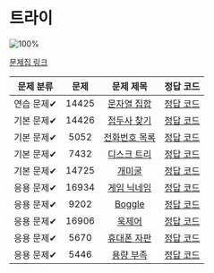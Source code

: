 # 트라이

![100%](https://progress-bar.dev/10/?scale=10&title=progress&width=500&color=babaca&suffix=/10)

[문제집 링크](https://www.acmicpc.net/workbook/view/12649)

| 문제 분류  | 문제  |                       문제 제목                       |                                                                             정답 코드                                                                              |
| :--------: | :---: | :---------------------------------------------------: | :----------------------------------------------------------------------------------------------------------------------------------------------------------------: |
| 연습 문제✔ | 14425 | [문자열 집합](https://www.acmicpc.net/problem/14425)  |     [정답 코드](/%EC%BD%94%EB%94%A9%ED%85%8C%EC%8A%A4%ED%8A%B8%EA%B3%B5%EB%B6%80/%EB%B0%B1%EC%A4%80/S3%EB%AC%B8%EC%9E%90%EC%97%B4%EC%A7%91%ED%95%A914425.java)     |
| 기본 문제✔ | 14426 | [접두사 찾기](https://www.acmicpc.net/problem/14426)  |     [정답 코드](/%EC%BD%94%EB%94%A9%ED%85%8C%EC%8A%A4%ED%8A%B8%EA%B3%B5%EB%B6%80/%EB%B0%B1%EC%A4%80/S1%EC%A0%91%EB%91%90%EC%82%AC%EC%B0%BE%EA%B8%B014426.java)     |
| 기본 문제✔ | 5052  | [전화번호 목록](https://www.acmicpc.net/problem/5052) | [정답 코드](/%EC%BD%94%EB%94%A9%ED%85%8C%EC%8A%A4%ED%8A%B8%EA%B3%B5%EB%B6%80/%EB%B0%B1%EC%A4%80/G4%EC%A0%84%ED%99%94%EB%B2%88%ED%98%B8%EB%AA%A9%EB%A1%9D5052.java) |
| 기본 문제✔ | 7432  |  [디스크 트리](https://www.acmicpc.net/problem/7432)  |     [정답 코드](/%EC%BD%94%EB%94%A9%ED%85%8C%EC%8A%A4%ED%8A%B8%EA%B3%B5%EB%B6%80/%EB%B0%B1%EC%A4%80/G2%EB%94%94%EC%8A%A4%ED%81%AC%ED%8A%B8%EB%A6%AC7432.java)      |
| 기본 문제✔ | 14725 |    [개미굴](https://www.acmicpc.net/problem/14725)    |              [정답 코드](/%EC%BD%94%EB%94%A9%ED%85%8C%EC%8A%A4%ED%8A%B8%EA%B3%B5%EB%B6%80/%EB%B0%B1%EC%A4%80/G3%EA%B0%9C%EB%AF%B8%EA%B5%B414725.java)              |
| 응용 문제✔ | 16934 | [게임 닉네임](https://www.acmicpc.net/problem/16934)  |     [정답 코드](/%EC%BD%94%EB%94%A9%ED%85%8C%EC%8A%A4%ED%8A%B8%EA%B3%B5%EB%B6%80/%EB%B0%B1%EC%A4%80/G3%EA%B2%8C%EC%9E%84%EB%8B%89%EB%84%A4%EC%9E%8416934.java)     |
| 응용 문제✔ | 9202  |    [Boggle](https://www.acmicpc.net/problem/9202)     |                         [정답 코드](/%EC%BD%94%EB%94%A9%ED%85%8C%EC%8A%A4%ED%8A%B8%EA%B3%B5%EB%B6%80/%EB%B0%B1%EC%A4%80/P5Boggle9202.java)                         |
| 응용 문제✔ | 16906 |    [욱제어](https://www.acmicpc.net/problem/16906)    |              [정답 코드](/%EC%BD%94%EB%94%A9%ED%85%8C%EC%8A%A4%ED%8A%B8%EA%B3%B5%EB%B6%80/%EB%B0%B1%EC%A4%80/P5%EC%9C%A1%EC%A0%9C%EC%96%B416906.java)              |
| 응용 문제✔ | 5670  |  [휴대폰 자판](https://www.acmicpc.net/problem/5670)  |     [정답 코드](/%EC%BD%94%EB%94%A9%ED%85%8C%EC%8A%A4%ED%8A%B8%EA%B3%B5%EB%B6%80/%EB%B0%B1%EC%A4%80/P4%ED%9C%B4%EB%8C%80%ED%8F%B0%EC%9E%90%ED%8C%905670.java)      |
| 응용 문제✔ | 5446  |   [용량 부족](https://www.acmicpc.net/problem/5446)   |                                                       [정답 코드](/코딩테스트공부/백준/P3용량부족5446.java)                                                        |
